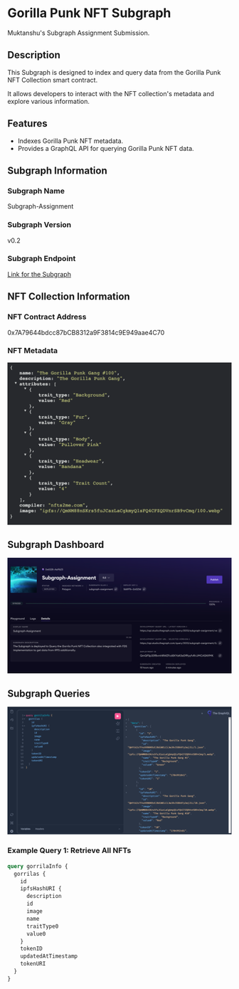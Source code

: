 # Gorilla Punk NFT Subgraph
Muktanshu's Subgraph Assignment Submission.

## Description

This Subgraph is designed to index and query data from the Gorilla Punk NFT Collection smart contract.

It allows developers to interact with the NFT collection's metadata and explore various information.

## Features

- Indexes Gorilla Punk NFT metadata.
- Provides a GraphQL API for querying Gorilla Punk NFT data.

## Subgraph Information

### Subgraph Name

Subgraph-Assignment

### Subgraph Version

v0.2

### Subgraph Endpoint

[Link for the Subgraph](https://api.studio.thegraph.com/query/31313/subgraph-assignment/version/latest)

## NFT Collection Information

### NFT Contract Address

0x7A79644bdcc87bCB8312a9F3814c9E949aae4C70

### NFT Metadata

![1705071918691](image/README/1705071918691.png)

## Subgraph Dashboard

![1705071956385](image/README/1705071956385.png)

## Subgraph Queries

![1705073624913](image/README/1705073624913.png)

### Example Query 1: Retrieve All NFTs

```graphql
query gorrilaInfo {
  gorrilas {
    id
    ipfsHashURI {
      description
      id
      image
      name
      traitType0
      value0
    }
    tokenID
    updatedAtTimestamp
    tokenURI
  }
}
```
